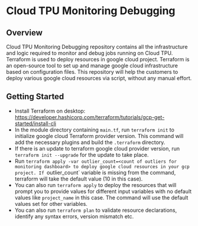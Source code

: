 <!--
 Copyright 2023 Google LLC
 
 Licensed under the Apache License, Version 2.0 (the "License");
 you may not use this file except in compliance with the License.
 You may obtain a copy of the License at
 
      https://www.apache.org/licenses/LICENSE-2.0
 
 Unless required by applicable law or agreed to in writing, software
 distributed under the License is distributed on an "AS IS" BASIS,
 WITHOUT WARRANTIES OR CONDITIONS OF ANY KIND, either express or implied.
 See the License for the specific language governing permissions and
 limitations under the License.
 -->
# Cloud TPU Monitoring Debugging

## Overview

Cloud TPU Monitoring Debugging repository contains all the infrastructure and logic 
required to monitor and debug jobs running on Cloud TPU. Terraform is used to deploy
resources in google cloud project.
Terraform is an open-source tool to set up and manage google cloud
infrastructure based on configuration files. This repository will help the
customers to deploy various google cloud resources via script, without any
manual effort.

## Getting Started

-   Install Terraform on desktop:
    https://developer.hashicorp.com/terraform/tutorials/gcp-get-started/install-cli
-   In the module directory containing `main.tf`, run `terraform init` to
    initialize google cloud Terraform provider version. This command will add
    the necessary plugins and build the `.terraform` directory.
-   If there is an update to terraform google cloud provider version, run
    `terraform init --upgrade` for the update to take place.
-   Run `terraform apply -var outlier_count=<count of outliers for monitoring
    dashboard> to deploy google cloud resources in your gcp project. If `outlier_count` variable
    is missing from the command, terraform will take the default value (10 in this case).
-   You can also run `terraform apply` to deploy the resources that will prompt
    you to provide values for different input variables with no default values
    like `project_name` in this case. The command will use the default values set for other variables.
-   You can also run `terraform plan` to validate resource declarations,
    identify any syntax errors, version mismatch etc.
